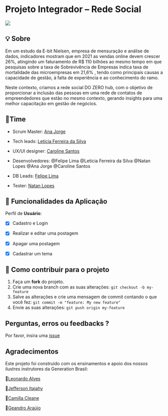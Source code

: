 # Projeto Integrador – Rede Social


 <img src = "https://github.com/DozeroHub/Projeto_Integrador_Generation/blob/main/Documenta%C3%A7%C3%A3o/Logotipo-Design-02.png"> </img>

 ## 💡 Sobre
 

Em um estudo da E-bit Nielsen, empresa de mensuração e análise de dados, indicadores mostram que em 2021 as vendas online devem crescer 26%, atingindo um faturamento de R$ 110 bilhões ao mesmo tempo em que pesquisas sobre a taxa de Sobrevivência de Empresas indica taxa de mortalidade das microempresas em 21,6% , tendo como principais causas a capacidade de gestão, à falta de experiência e ao conhecimento do ramo.

Neste contexto, criamos a rede social DO ZERO hub, com o objetivo de proporcionar a inclusão das pessoas em uma rede de contatos de empreendedores que estão no mesmo contexto, gerando insights para uma melhor capacitação em gestão de negócios.




 ## 👾Time
 



* Scrum Master: [Ana Jorge](https://github.com/anagjorge)

* Tech leads: [Letícia Ferreira da Silva](https://github.com/lefesi)

* UX/UI designer: [Caroline Santos](https://github.com/Caroline-Calixto)

* Desenvolvedores: @Felipe Lima @Letícia Ferreira da Silva @Natan Lopes @Ana Jorge @Caroline Santos

* DB Leads: [Felipe Lima](https://github.com/Felipepereiralima)

* Tester: [Natan Lopes](https://github.com/Natxn)

  

 

 ## :pushpin: Funcionalidades da Aplicação 
 

 Perfil de **Usuário**:

  - [x] Cadastro e Login 

  - [x] Realizar e editar uma postagem 

  - [x] Apagar uma postagem

  - [x] Cadastrar um tema 

    

 ## 💪 Como contribuir para o projeto
 

1. Faça um **fork** do projeto.
2. Crie uma nova branch com as suas alterações: `git checkout -b my-feature`
3. Salve as alterações e crie uma mensagem de commit contando o que você fez: `git commit -m "feature: My new feature"`
4. Envie as suas alterações: `git push origin my-feature`
  

## Perguntas, erros ou feedbacks ?

Por favor, insira uma [issue](https://github.com/DozeroHub/Front-End-V4/issues)



## Agradecimentos


Este projeto foi construído com os ensinamentos e apoio dos nossos ilustres instrutores da Generation Brasil: 

:star2:[Leonardo Alves](https://github.com/Leon4rdoalves)

:star2:[Jefferson Itajahy](https://github.com/Jefferson-Itajahy)

:star2:[Camilla Cleane](https://github.com/camillacleanne)

:star2:[Geandro Araújo]()

